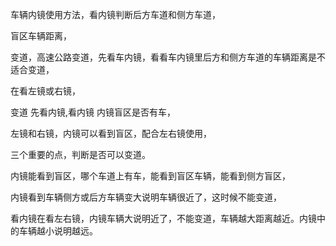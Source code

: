 车辆内镜使用方法，看内镜判断后方车道和侧方车道，

盲区车辆距离，


变道，高速公路变道，先看车内镜，看看车内镜里后方和侧方车道的车辆距离是不适合变道，

在看左镜或右镜，

变道  先看内镜,看内镜 内镜盲区是否有车，  

左镜和右镜，内镜可以看到盲区，配合左右镜使用，

三个重要的点，判断是否可以变道。

内镜能看到盲区，哪个车道上有车，能看到盲区车辆，能看到侧方盲区，


内镜看到车辆侧方或后方车辆变大说明车辆很近了，这时候不能变道，


看内镜在看左右镜，内镜车辆大说明近了，不能变道，车辆越大距离越近。内镜中的车辆越小说明越远。
